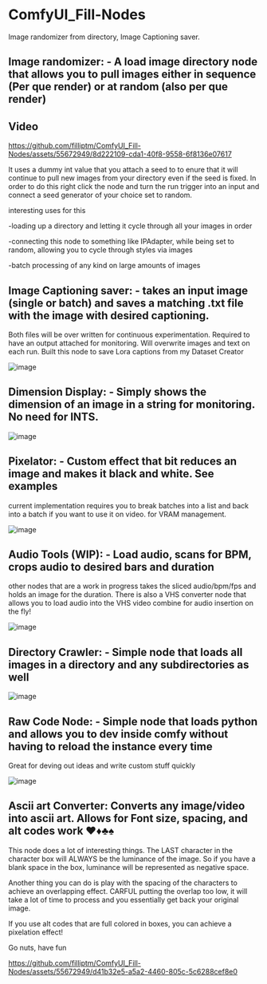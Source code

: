 # ComfyUI_Fill-Nodes

Image randomizer from directory, Image Captioning saver.

Image randomizer: - A load image directory node that allows you to pull images either in sequence (Per que render) or at random (also per que render)
-
## Video


https://github.com/filliptm/ComfyUI_Fill-Nodes/assets/55672949/8d222109-cda1-40f8-9558-6f8136e07617

It uses a dummy int value that you attach a seed to to enure that it will continue to pull new images from your directory even if the seed is fixed. In order to do this right click the node and turn the run trigger
into an input and connect a seed generator of your choice set to random.

interesting uses for this


  -loading up a directory and letting it cycle through all your images in order
  
  -connecting this node to something like IPAdapter, while being set to random, allowing you to cycle through styles via images
  
  -batch processing of any kind on large amounts of images

Image Captioning saver: - takes an input image (single or batch) and saves a matching .txt file with the image with desired captioning. 
-
Both files will be over written for continuous experimentation. Required to have an output attached for monitoring. Will overwrite images and text on each run. Built this node to save Lora captions from my Dataset Creator

![image](https://github.com/filliptm/ComfyUI_Fill-Nodes/assets/55672949/69ab3151-2e16-4b54-b9ae-17e4bf0f0157)

Dimension Display: - Simply shows the dimension of an image in a string for monitoring. No need for INTS.
-

![image](https://github.com/filliptm/ComfyUI_Fill-Nodes/assets/55672949/05286d8f-bf8b-4737-b2f8-635a14f42d7a)



Pixelator: - Custom effect that bit reduces an image and makes it black and white. See examples
-

current implementation requires you to break batches into a list and back into a batch if you want to use it on video. for VRAM management.

![image](https://github.com/filliptm/ComfyUI_Fill-Nodes/assets/55672949/6806e256-0f57-48eb-be96-02f880f68de0)


Audio Tools (WIP): - Load audio, scans for BPM, crops audio to desired bars and duration
-

other nodes that are a work in progress takes the sliced audio/bpm/fps and holds an image for the duration.
There is also a VHS converter node that allows you to load audio into the VHS video combine for audio insertion on the fly!

![image](https://github.com/filliptm/ComfyUI_Fill-Nodes/assets/55672949/e1b642e2-29d7-442a-a657-a32ca0fac9c4)

Directory Crawler: - Simple node that loads all images in a directory and any subdirectories as well
-

![image](https://github.com/filliptm/ComfyUI_Fill-Nodes/assets/55672949/7f6862c7-60dc-4561-8b58-72b489903107)


Raw Code Node: - Simple node that loads python and allows you to dev inside comfy without having to reload the instance every time
-
Great for deving out ideas and write custom stuff quickly


![image](https://github.com/filliptm/ComfyUI_Fill-Nodes/assets/55672949/db439865-e3c5-4e52-b37c-c3ba601c0840)

Ascii art Converter: Converts any image/video into ascii art. Allows for Font size, spacing, and alt codes work ♥♦♣♠
-
This node does a lot of interesting things. The LAST character in the character box will ALWAYS be the luminance of the image. So if you have a blank space in the box, luminance will be represented as negative space. 

Another thing you can do is play with the spacing of the characters to achieve an overlapping effect. CARFUL putting the overlap too low, it will take a lot of time to process and you essentially get back your original image.

If you use alt codes that are full colored in boxes, you can achieve a pixelation effect!

Go nuts, have fun

https://github.com/filliptm/ComfyUI_Fill-Nodes/assets/55672949/d41b32e5-a5a2-4460-805c-5c6288cef8e0



